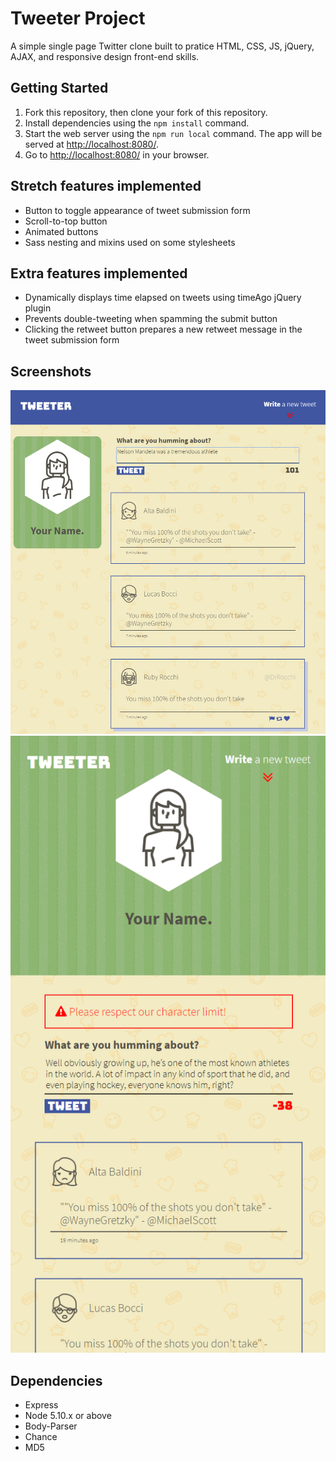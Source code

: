 # Tweeter Project

A simple single page Twitter clone built to pratice HTML, CSS, JS, jQuery, AJAX, and responsive design front-end skills.

## Getting Started

1. Fork this repository, then clone your fork of this repository.
2. Install dependencies using the `npm install` command.
3. Start the web server using the `npm run local` command. The app will be served at <http://localhost:8080/>.
4. Go to <http://localhost:8080/> in your browser.

## Stretch features implemented

- Button to toggle appearance of tweet submission form
- Scroll-to-top button
- Animated buttons
- Sass nesting and mixins used on some stylesheets

## Extra features implemented

- Dynamically displays time elapsed on tweets using timeAgo jQuery plugin
- Prevents double-tweeting when spamming the submit button
- Clicking the retweet button prepares a new retweet message in the tweet submission form

## Screenshots
!['Screenshot of desktop view'](https://github.com/jpqy/tweeter/blob/master/docs/desktop.png)
!['Screenshot of mobile view'](https://github.com/jpqy/tweeter/blob/master/docs/mobile.png)
## Dependencies

- Express
- Node 5.10.x or above
- Body-Parser
- Chance
- MD5

